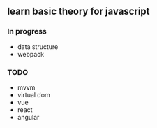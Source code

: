 ## learn basic theory for javascript

### In progress
- data structure
- webpack

### TODO
- mvvm
- virtual dom
- vue
- react
- angular